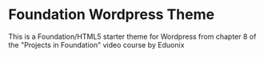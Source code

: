 # Foundation Wordpress Theme

This is a Foundation/HTML5 starter theme for Wordpress from chapter 8 of the "Projects in Foundation" video course by Eduonix

